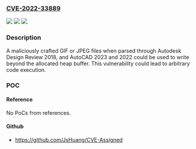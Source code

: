 ### [CVE-2022-33889](https://cve.mitre.org/cgi-bin/cvename.cgi?name=CVE-2022-33889)
![](https://img.shields.io/static/v1?label=Product&message=Autodesk%C2%AE%20Design%20Review%2C%20Autodesk%C2%AE%20Advance%20Steel%2C%20Autodesk%C2%AE%20Civil%203D%C2%AE&color=blue)
![](https://img.shields.io/static/v1?label=Version&message=2018%2C%202023%2C%202022%20&color=brightgreen)
![](https://img.shields.io/static/v1?label=Vulnerability&message=Heap%20based%20Overflow%20Buffer&color=brightgreen)

### Description

A maliciously crafted GIF or JPEG files when parsed through Autodesk Design Review 2018, and AutoCAD 2023 and 2022 could be used to write beyond the allocated heap buffer. This vulnerability could lead to arbitrary code execution.

### POC

#### Reference
No PoCs from references.

#### Github
- https://github.com/JsHuang/CVE-Assigned

